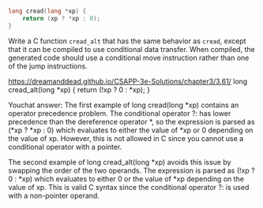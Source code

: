```c

long cread(long *xp) {
	return (xp ? *xp : 0);
}
```
Write a C function `cread_alt` that has the same behavior as `cread`, except that it can be compiled to use conditional data transfer. When compiled, the generated code should use a conditional move instruction rather than one of the jump instructions.

https://dreamanddead.github.io/CSAPP-3e-Solutions/chapter3/3.61/
long cread_alt(long *xp) { return (!xp ? 0 : *xp); }

Youchat answer:
The first example of long cread(long \*xp) contains an operator precedence problem. The conditional operator ?: has lower precedence than the dereference operator \*, so the expression is parsed as (*xp ? *xp : 0) which evaluates to either the value of *xp or 0 depending on the value of xp. However, this is not allowed in C since you cannot use a conditional operator with a pointer.

The second example of long cread_alt(long \*xp) avoids this issue by swapping the order of the two operands. The expression is parsed as (!xp ? 0 : \*xp) which evaluates to either 0 or the value of \*xp depending on the value of xp. This is valid C syntax since the conditional operator ?: is used with a non-pointer operand.